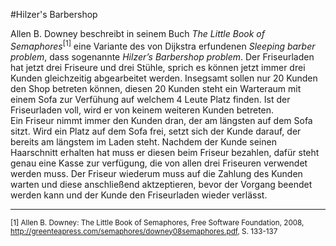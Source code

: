 #Hilzer's Barbershop

Allen B. Downey beschreibt in seinem Buch _The Little Book of Semaphores_<sup>[1]</sup> eine Variante des von Dijkstra erfundenen _Sleeping barber problem_,
dass sogenannte _Hilzer’s Barbershop problem_. Der Friseurladen hat jetzt drei Friseure und drei Stühle, sprich es können jetzt immer drei Kunden gleichzeitig
abgearbeitet werden. Insegsamt sollen nur 20 Kunden den Shop betreten können, diesen 20 Kunden steht ein Warteraum mit einem Sofa zur Verfühung auf welchem 4 
Leute Platz finden. Ist der Friseurladen voll, wird er von keinem weiteren Kunden betreten. <br>
Ein Friseur nimmt immer den Kunden dran, der am längsten auf dem Sofa sitzt. Wird ein Platz auf dem Sofa frei, setzt sich der Kunde darauf, der bereits am
längstem im Laden steht. Nachdem der Kunde seinen Haarschnitt erhalten hat muss er diesen beim Friseur bezahlen, dafür steht genau eine Kasse zur verfügung,
die von allen drei Friseuren verwendet werden muss. Der Friseur wiederum muss auf die Zahlung des Kunden warten und diese anschließend aktzeptieren, bevor der
Vorgang beendet werden kann und der Kunde den Friseurladen wieder verlässt.

---
<small>[1] Allen B. Downey: The Little Book of Semaphores, Free Software Foundation, 2008, http://greenteapress.com/semaphores/downey08semaphores.pdf, S. 133-137</small>